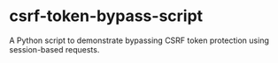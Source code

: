 # csrf-token-bypass-script
A Python script to demonstrate bypassing CSRF token protection using session-based requests.
